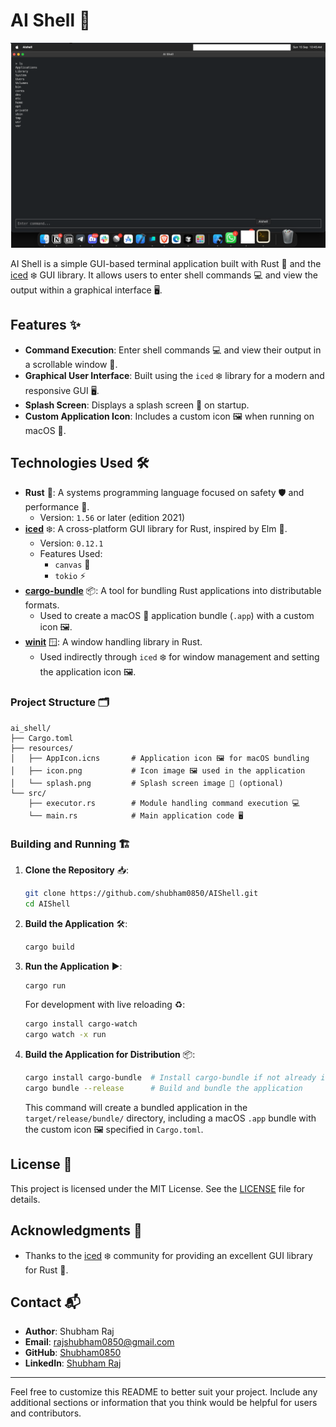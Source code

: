 # AI Shell 🚀

![AI Shell Screenshot](https://github.com/Shubham0850/AIShell/blob/main/resources/AIShell-SS.png)

AI Shell is a simple GUI-based terminal application built with Rust 🦀 and the [iced](https://github.com/iced-rs/iced) ❄️ GUI library. It allows users to enter shell commands 💻 and view the output within a graphical interface 🖥️.

## Features ✨

- **Command Execution**: Enter shell commands 💻 and view their output in a scrollable window 📜.
- **Graphical User Interface**: Built using the `iced` ❄️ library for a modern and responsive GUI 🖥️.
- **Splash Screen**: Displays a splash screen 🎉 on startup.
- **Custom Application Icon**: Includes a custom icon 🖼️ when running on macOS 🍎.

## Technologies Used 🛠️

- **Rust** 🦀: A systems programming language focused on safety 🛡️ and performance 🚀.
  - Version: `1.56` or later (edition 2021)
- **[iced](https://github.com/iced-rs/iced)** ❄️: A cross-platform GUI library for Rust, inspired by Elm 🌳.
  - Version: `0.12.1`
  - Features Used:
    - `canvas` 🎨
    - `tokio` ⚡
- **[cargo-bundle](https://crates.io/crates/cargo-bundle)** 📦: A tool for bundling Rust applications into distributable formats.
  - Used to create a macOS 🍎 application bundle (`.app`) with a custom icon 🖼️.
- **[winit](https://crates.io/crates/winit)** 🪟: A window handling library in Rust.
  - Used indirectly through `iced` ❄️ for window management and setting the application icon 🖼️.

### Project Structure 🗂️

```
ai_shell/
├── Cargo.toml
├── resources/
│   ├── AppIcon.icns       # Application icon 🖼️ for macOS bundling
│   ├── icon.png           # Icon image 🖼️ used in the application
│   └── splash.png         # Splash screen image 🎉 (optional)
└── src/
    ├── executor.rs        # Module handling command execution 💻
    └── main.rs            # Main application code 🖥️
```

### Building and Running 🏗️

1. **Clone the Repository** 📥:
   ```bash
   git clone https://github.com/shubham0850/AIShell.git
   cd AIShell
   ```

2. **Build the Application** 🛠️:
   ```bash
   cargo build
   ```

3. **Run the Application** ▶️:
   ```bash
   cargo run
   ```

   For development with live reloading ♻️:
   ```bash
   cargo install cargo-watch
   cargo watch -x run
   ```

4. **Build the Application for Distribution** 📦:
   ```bash
   cargo install cargo-bundle  # Install cargo-bundle if not already installed
   cargo bundle --release      # Build and bundle the application
   ```

   This command will create a bundled application in the `target/release/bundle/` directory, including a macOS `.app` bundle with the custom icon 🖼️ specified in `Cargo.toml`.

## License 📄

This project is licensed under the MIT License. See the [LICENSE](LICENSE) file for details.

## Acknowledgments 🙏

- Thanks to the [iced](https://github.com/iced-rs/iced) ❄️ community for providing an excellent GUI library for Rust 🦀.

## Contact 📬

- **Author**: Shubham Raj
- **Email**: rajshubham0850@gmail.com
- **GitHub**: [Shubham0850](https://github.com/Shubham0850)
- **LinkedIn**: [Shubham Raj](https://www.linkedin.com/in/shubham0850/)

---

Feel free to customize this README to better suit your project. Include any additional sections or information that you think would be helpful for users and contributors.